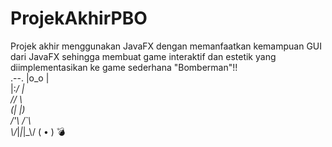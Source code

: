 # ProjekAkhirPBO
Projek akhir menggunakan JavaFX dengan memanfaatkan kemampuan GUI dari JavaFX sehingga membuat game interaktif dan estetik yang diimplementasikan ke game sederhana "Bomberman"!!  
    .--. 
   |o_o |    
   |:_/ |    
  //   \\    
 (|     |)    
/'\\_   _/`\\  
\\/_|_|_|_\\/
    ( • )
     💣

